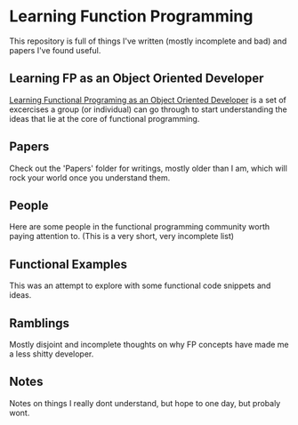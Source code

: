 # Learning Function Programming

This repository is full of things I've written (mostly incomplete and bad) and papers I've found useful.

## Learning FP as an Object Oriented Developer

[Learning Functional Programing as an Object Oriented Developer](./oo-to-fp.md) is a set of excercises a group (or individual) can go through to start understanding the ideas that lie at the core of functional programming.

## Papers

Check out the 'Papers' folder for writings, mostly older than I am, which will rock your world once you understand them.

## People 

Here are some people in the functional programming community worth paying attention to. (This is a very short, very incomplete list)

## Functional Examples

This was an attempt to explore with some functional code snippets and ideas.

## Ramblings

Mostly disjoint and incomplete thoughts on why FP concepts have made me a less shitty developer. 

## Notes

Notes on things I really dont understand, but hope to one day, but probaly wont.

